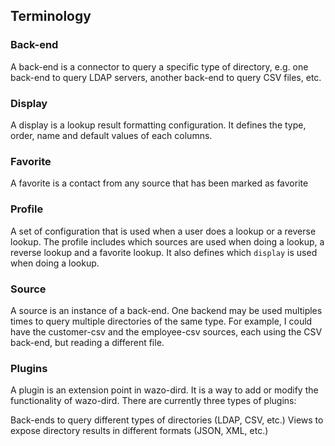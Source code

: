 ## Terminology

### Back-end

A back-end is a connector to query a specific type of directory, e.g. one back-end to query LDAP servers, another back-end to query CSV files, etc.

### Display

A display is a lookup result formatting configuration. It defines the type, order, name and default values of each columns.

### Favorite

A favorite is a contact from any source that has been marked as favorite

### Profile

A set of configuration that is used when a user does a lookup or a reverse lookup. The profile includes which sources are used when doing a lookup, a reverse lookup and a favorite lookup. It also defines which `display` is used when doing a lookup.

### Source

A source is an instance of a back-end. One backend may be used multiples times to query multiple directories of the same type. For example, I could have the customer-csv and the employee-csv sources, each using the CSV back-end, but reading a different file.

### Plugins

A plugin is an extension point in wazo-dird. It is a way to add or modify the functionality of wazo-dird. There are currently three types of plugins:

Back-ends to query different types of directories (LDAP, CSV, etc.)
Views to expose directory results in different formats (JSON, XML, etc.)


